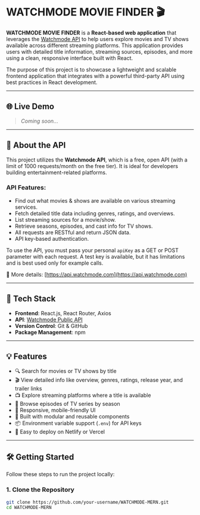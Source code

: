 # WATCHMODE MOVIE FINDER 🎬

**WATCHMODE MOVIE FINDER** is a **React-based web application** that leverages the [Watchmode API](https://api.watchmode.com) to help users explore movies and TV shows available across different streaming platforms. This application provides users with detailed title information, streaming sources, episodes, and more using a clean, responsive interface built with React.

The purpose of this project is to showcase a lightweight and scalable frontend application that integrates with a powerful third-party API using best practices in React development.

---

## 🌐 Live Demo

> _Coming soon..._

---

## 🔗 About the API

This project utilizes the **Watchmode API**, which is a free, open API (with a limit of 1000 requests/month on the free tier). It is ideal for developers building entertainment-related platforms.

### API Features:
- Find out what movies & shows are available on various streaming services.
- Fetch detailed title data including genres, ratings, and overviews.
- List streaming sources for a movie/show.
- Retrieve seasons, episodes, and cast info for TV shows.
- All requests are RESTful and return JSON data.
- API key-based authentication.

To use the API, you must pass your personal `apiKey` as a GET or POST parameter with each request. A test key is available, but it has limitations and is best used only for example calls.

🔗 More details: [https://api.watchmode.com](https://api.watchmode.com)

---

## 🚀 Tech Stack

- **Frontend**: React.js, React Router, Axios
- **API**: [Watchmode Public API](https://api.watchmode.com)
- **Version Control**: Git & GitHub
- **Package Management**: npm

---

## 💡 Features

- 🔍 Search for movies or TV shows by title
- 🎬 View detailed info like overview, genres, ratings, release year, and trailer links
- 📺 Explore streaming platforms where a title is available
- 📁 Browse episodes of TV series by season
- 🔁 Responsive, mobile-friendly UI
- 🔧 Built with modular and reusable components
- 📦 Environment variable support (`.env`) for API keys
- 🚀 Easy to deploy on Netlify or Vercel

---

## 🛠️ Getting Started

Follow these steps to run the project locally:

### 1. Clone the Repository

```bash
git clone https://github.com/your-username/WATCHMODE-MERN.git
cd WATCHMODE-MERN
